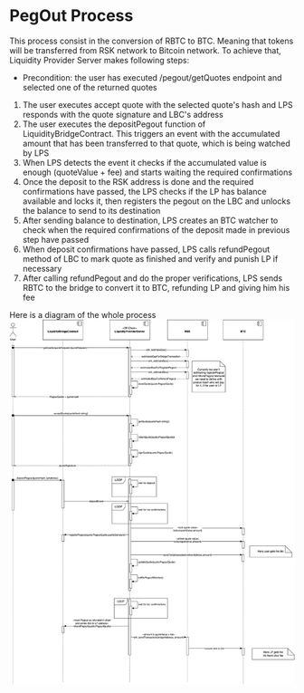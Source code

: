 # PegOut Process
This process consist in the conversion of RBTC to BTC. Meaning that tokens will be transferred from RSK network to Bitcoin network. To achieve that, Liquidity Provider Server makes following steps:

* Precondition: the user has executed /pegout/getQuotes endpoint and selected one of the returned quotes
1. The user executes accept quote with the selected quote's hash and LPS responds with the quote signature and LBC's address
2. The user executes the depositPegout function of LiquidityBridgeContract. This triggers an event with the accumulated amount that has been transferred to that quote, which is being watched by LPS
3. When LPS detects the event it checks if the accumulated value is enough (quoteValue + fee) and starts waiting the required confirmations
4. Once the deposit to the RSK address is done and the required confirmations have passed, the LPS checks if the LP has balance available and locks it, then registers the pegout on the LBC and unlocks the balance to send to its destination
5. After sending balance to destination, LPS creates an BTC watcher to check when the required confirmations of the deposit made in previous step have passed
6. When deposit confirmations have passed, LPS calls refundPegout method of LBC to mark quote as finished and verify and punish LP if necessary 
7. After calling refundPegout and do the proper verifications, LPS sends RBTC to the bridge to convert it to BTC, refunding LP and giving him his fee 

Here is a diagram of the whole process
![Pegout Process](./PegOutProcess.png)
